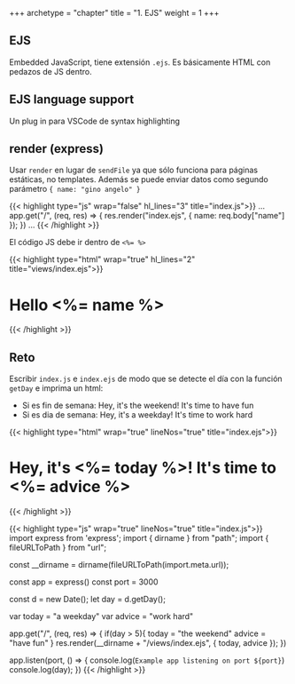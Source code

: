 +++
archetype = "chapter"
title = "1. EJS"
weight = 1
+++

## EJS
Embedded JavaScript, tiene extensión `.ejs`. Es básicamente HTML con pedazos de JS dentro. 

## EJS language support
Un plug in para VSCode de syntax highlighting

## render (express)
Usar `render` en lugar de `sendFile` ya que sólo funciona para páginas estáticas, no templates. Además se puede enviar datos como segundo parámetro `{ name: "gino angelo" }`

{{< highlight type="js" wrap="false" hl_lines="3" title="index.js">}}
...
app.get("/", (req, res) => {
    res.render("index.ejs", { name: req.body["name"] });
})
...
{{< /highlight >}}

El código JS debe ir dentro de `<%= %>`

{{< highlight type="html" wrap="true" hl_lines="2" title="views/index.ejs">}}
<h1>Hello <%= name %></h1>
{{< /highlight >}}

## Reto
Escribir `index.js` e `index.ejs` de modo que se detecte el día con la función `getDay` e imprima un html:
- Si es fin de semana: Hey, it's the weekend! It's time to have fun
- Si es dia de semana: Hey, it's a weekday! It's time to work hard

{{< highlight type="html" wrap="true" lineNos="true" title="index.ejs">}}
<!DOCTYPE html>
<html lang="en">
<head>
  <meta charset="UTF-8">
  <meta name="viewport" content="width=device-width, initial-scale=1.0">
  <title>Some page</title>
</head>
<body>
  <h1>Hey, it's <%= today %>! It's time to <%= advice %></h1>
</body>
</html>
{{< /highlight >}}

{{< highlight type="js" wrap="true" lineNos="true" title="index.js">}}
import express from 'express';
import { dirname } from "path";
import { fileURLToPath } from "url";

const __dirname = dirname(fileURLToPath(import.meta.url));

const app = express()
const port = 3000

const d = new Date();
let day = d.getDay();

var today = "a weekday"
var advice = "work hard"

app.get("/", (req, res) => {
    if(day > 5){
        today = "the weekend"
        advice = "have fun"
    }
    res.render(__dirname + "/views/index.ejs", { today, advice });
})

app.listen(port, () => {
  console.log(`Example app listening on port ${port}`)
  console.log(day);
})
{{< /highlight >}}